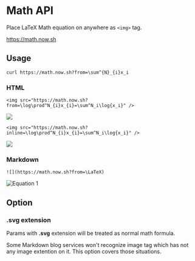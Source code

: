# Math API

Place LaTeX Math equation on anywhere as `<img>` tag.

https://math.now.sh

## Usage

```
curl https://math.now.sh?from=\sum^{N}_{i}x_i
```

### HTML

```
<img src="https://math.now.sh?from=\log\prod^N_{i}x_{i}=\sum^N_i\log{x_i}" />
```

<img src="https://math.now.sh?from=\log\prod^N_{i}x_{i}=\sum^N_i\log{x_i}" />

```
<img src="https://math.now.sh?inline=\log\prod^N_{i}x_{i}=\sum^N_i\log{x_i}" />
```

<img src="https://math.now.sh?inline=\log\prod^N_{i}x_i=\sum^N_i\log{x_i}" />
    
### Markdown

```
![](https://math.now.sh?from=\LaTeX)
```

![Equation 1](https://math.now.sh?from=\LaTeX)

## Option

### **.svg** extension

Params with **.svg** extension will be treated as normal math formula.

Some Markdown blog services won't recognize image tag which has not any image extention on it. This option covers those situations.
